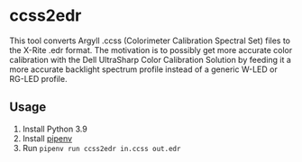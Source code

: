 # ccss2edr

This tool converts Argyll .ccss (Colorimeter Calibration Spectral Set) files to the X-Rite
.edr format. The motivation is to possibly get more accurate color calibration with the Dell
UltraSharp Color Calibration Solution by feeding it a more accurate backlight spectrum profile
instead of a generic W-LED or RG-LED profile.

## Usage

1. Install Python 3.9
2. Install [pipenv](https://pipenv-fork.readthedocs.io/en/latest/index.html)
3. Run `pipenv run ccss2edr in.ccss out.edr`
